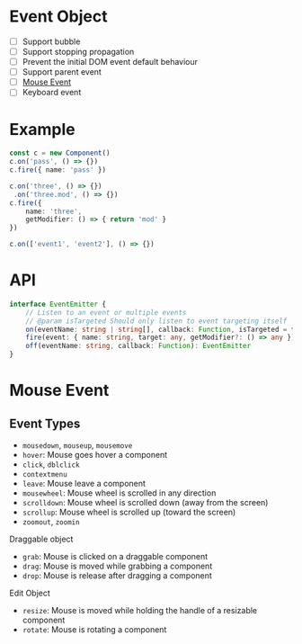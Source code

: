 # Event Object
- [ ] Support bubble
- [ ] Support stopping propagation
- [ ] Prevent the initial DOM event default behaviour
- [ ] Support parent event
- [ ] [Mouse Event](#mouse-event)
- [ ] Keyboard event

# Example
```ts
const c = new Component()
c.on('pass', () => {})
c.fire({ name: 'pass' })

c.on('three', () => {})
 .on('three.mod', () => {})
c.fire({
    name: 'three',
    getModifier: () => { return 'mod' }
})

c.on(['event1', 'event2'], () => {})


```

# API

```ts
interface EventEmitter {
    // Listen to an event or multiple events
    // @param isTargeted Should only listen to event targeting itself
    on(eventName: string | string[], callback: Function, isTargeted = false): EventEmitter
    fire(event: { name: string, target: any, getModifier?: () => any }): EventEmitter
    off(eventName: string, callback: Function): EventEmitter
}
```

# Mouse Event

## Event Types
- `mousedown`, `mouseup`, `mousemove`
- `hover`: Mouse goes hover a component
- `click`, `dblclick`
- `contextmenu`
- `leave`:  Mouse leave a component
- `mousewheel`: Mouse wheel is scrolled in any direction
- `scrolldown`: Mouse wheel is scrolled down (away from the screen)
- `scrollup`: Mouse wheel is scrolled up (toward the screen)
- `zoomout`, `zoomin`

Draggable object
- `grab`: Mouse is clicked on a draggable component
- `drag`: Mouse is moved while grabbing a component
- `drop`: Mouse is release after dragging a component

Edit Object
- `resize`: Mouse is moved while holding the handle of a resizable component
- `rotate`: Mouse is rotating a component
